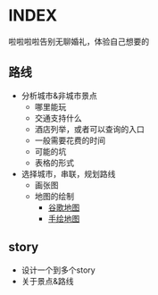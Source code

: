 # INDEX #

啦啦啦啦告别无聊婚礼，体验自己想要的

## 路线 ##

- 分析城市&非城市景点
    - 哪里能玩
    - 交通支持什么
    - 酒店列举，或者可以查询的入口
    - 一般需要花费的时间
    - 可能的坑
    - 表格的形式
- 选择城市，串联，规划路线
    - 画张图
    - 地图的绘制
        - [谷歌地图](http://www.cnblogs.com/milkmap/p/3680980.html)
        - [手绘地图](https://www.zhihu.com/question/20450334)

## story ##

- 设计一个到多个story
- 关于景点&路线